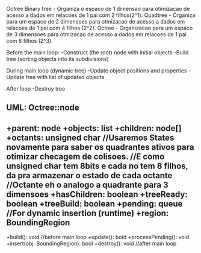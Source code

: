 Octree
Binary tree - Organiza o espaco de 1 dimensao para otimizacao de acesso a dados em relacoes de 1 pai com 2 filhos(2^1).
Quadtree - Organiza para um espaco de 2 dimensoes para otmizacao de acesso a dados em relacoes de 1 pai com 4 filhos (2^2).
Octree - Organizacao para um espaco de 3 dimensoes para otmizacao de acesso a dados em relacoes de 1 pai com 8 filhos (2^3).

Before the main loop:
-Construct (the root) node with initial objects 
-Build tree (sorting objects into its subdivisions)

During main loop (dynamic tree)
-Update object positions and properties
-Update tree with list of updated objects 

After loop
-Destroy tree

UML: 
Octree::node
----------------------
+parent: node
+objects: list
+children: node[]
+octants: unsigned char     //Usaremos States novamente para saber os quadrantes ativos para otimizar checagem de colisoes.
                            //E como unsigned char tem 8bits e cada no tem 8 filhos, da pra armazenar o estado de cada octante 
                            //Octante eh o analogo a quadrante para 3 dimensoes
+hasChildren: boolean
+treeReady: boolean
+treeBuild: boolean
+pending: queue             //For dynamic insertion (runtime)
+region: BoundingRegion
----------------------
+build(): void                          //before main loop
+update(): boid
+processPending(): void
+insert(obj: BoundingRegion): bool
+destroy(): void                        //after main loop